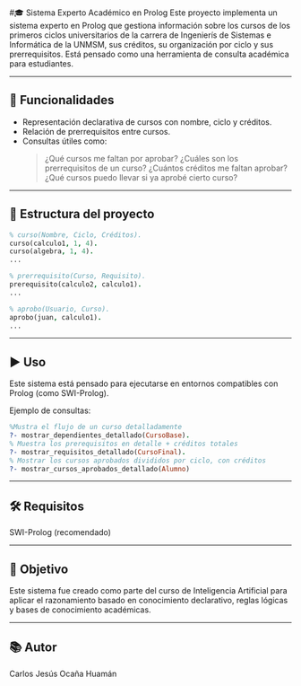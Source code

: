 #🎓 Sistema Experto Académico en Prolog
Este proyecto implementa un sistema experto en Prolog que gestiona información sobre los cursos de los primeros ciclos universitarios de la carrera de Ingenierís de Sistemas e Informática de la UNMSM, sus créditos, su organización por ciclo y sus prerrequisitos. Está pensado como una herramienta de consulta académica para estudiantes.

---

## 🧠 Funcionalidades
- Representación declarativa de cursos con nombre, ciclo y créditos.
- Relación de prerrequisitos entre cursos.
- Consultas útiles como:
  > ¿Qué cursos me faltan por aprobar?
  > ¿Cuáles son los prerrequisitos de un curso?
  > ¿Cuántos créditos me faltan aprobar?
  > ¿Qué cursos puedo llevar si ya aprobé cierto curso?

---

## 📁 Estructura del proyecto
   ```prolog
  % curso(Nombre, Ciclo, Créditos).
  curso(calculo1, 1, 4).
  curso(algebra, 1, 4).
  ...
  
  % prerrequisito(Curso, Requisito).
  prerequisito(calculo2, calculo1).
  ...
  
  % aprobo(Usuario, Curso).
  aprobo(juan, calculo1).
  ...

```
---

## ▶️ Uso
Este sistema está pensado para ejecutarse en entornos compatibles con Prolog (como SWI-Prolog).

Ejemplo de consultas:
  ```prolog
  %Mustra el flujo de un curso detalladamente
  ?- mostrar_dependientes_detallado(CursoBase).
  % Muestra los prerequisitos en detalle + créditos totales
  ?- mostrar_requisitos_detallado(CursoFinal).
  % Mostrar los cursos aprobados divididos por ciclo, con créditos
  ?- mostrar_cursos_aprobados_detallado(Alumno)
  ```
---

## 🛠️ Requisitos
SWI-Prolog (recomendado)

---

## 🎯 Objetivo
Este sistema fue creado como parte del curso de Inteligencia Artificial para aplicar el razonamiento basado en conocimiento declarativo, reglas lógicas y bases de conocimiento académicas.

---

## 📚 Autor
Carlos Jesús Ocaña Huamán
